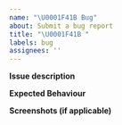 ```yaml
---
name: "\U0001F41B Bug"
about: Submit a bug report
title: "\U0001F41B "
labels: bug
assignees: ''
---
```


**Issue description**

**Expected Behaviour**

**Screenshots (if applicable)**
